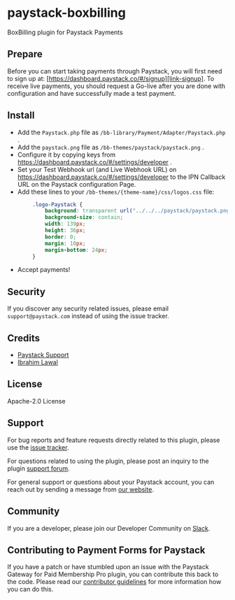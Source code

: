 # paystack-boxbilling
BoxBilling plugin for Paystack Payments

## Prepare

Before you can start taking payments through Paystack, you will first need to sign up at:
[https://dashboard.paystack.co/#/signup][link-signup]. To receive live payments, you should request a Go-live after
you are done with configuration and have successfully made a test payment.

## Install

- Add the `Paystack.php` file as `/bb-library/Payment/Adapter/Paystack.php` .
- Add the `paystack.png` file as `/bb-themes/paystack/paystack.png` .
- Configure it by copying keys from https://dashboard.paystack.co/#/settings/developer .
- Set your Test Webhook url (and Live Webhook URL) on https://dashboard.paystack.co/#/settings/developer to the IPN Callback URL on the Paystack configuration Page.
- Add these lines to your `/bb-themes/{theme-name}/css/logos.css` file:
```css
        .logo-Paystack {
            background: transparent url("../../../paystack/paystack.png") no-repeat scroll 0% 0%;
            background-size: contain;
            width: 139px;
            height: 36px;
            border: 0;
            margin: 10px;
            margin-bottom: 24px;
        }
```
- Accept payments!

## Security

If you discover any security related issues, please email `support@paystack.com` instead of using the issue tracker.

## Credits

- [Paystack Support][link-author]
- [Ibrahim Lawal][link-author2]

## License

Apache-2.0 License

[link-author]: https://github.com/paystackhq
[link-signup]: https://dashboard.paystack.co/#/signup
[link-keys]: https://dashboard.paystack.co/#/settings/developer
[link-author2]: https://github.com/ibrahimlawal

## Support
For bug reports and feature requests directly related to this plugin, please use the [issue tracker](https://github.com/PaystackHQ/paystack-payment-forms-for-wordpress/issues). 

For questions related to using the plugin, please post an inquiry to the plugin [support forum](https://wordpress.org/support/plugin/payment-forms-for-paystack).

For general support or questions about your Paystack account, you can reach out by sending a message from [our website](https://paystack.com/contact).

## Community
If you are a developer, please join our Developer Community on [Slack](https://slack.paystack.com).

## Contributing to Payment Forms for Paystack

If you have a patch or have stumbled upon an issue with the Paystack Gateway for Paid Membership Pro plugin, you can contribute this back to the code. Please read our [contributor guidelines](https://github.com/PaystackHQ/wordpress-payment-forms-for-paystack/blob/master/CONTRIBUTING.md) for more information how you can do this.
